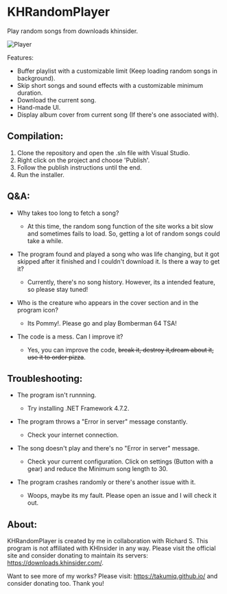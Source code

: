 # KHRandomPlayer

Play random songs from downloads khinsider.

![Player](https://github.com/JuanGrill/KHRandomPlayer/assets/70032584/cb62f781-bfa5-447f-be59-79fa50b10c6f)

Features:
- Buffer playlist with a customizable limit (Keep loading random songs in background).
- Skip short songs and sound effects with a customizable minimum duration.
- Download the current song.
- Hand-made UI.
- Display album cover from current song (If there's one associated with).

## Compilation:
1. Clone the repository and open the .sln file with Visual Studio.
2. Right click on the project and choose 'Publish'.
3. Follow the publish instructions until the end.
4. Run the installer.

## Q&A:
- Why takes too long to fetch a song?
   - At this time, the random song function of the site works a bit slow and sometimes fails to load. So, getting a lot of random songs could take a while.
 
- The program found and played a song who was life changing, but it got skipped after it finished and I couldn't download it. Is there a way to get it?
   - Currently, there's no song history. However, its a intended feature, so please stay tuned!
 
- Who is the creature who appears in the cover section and in the program icon?
   - Its Pommy!. Please go and play Bomberman 64 TSA!
 
- The code is a mess. Can I improve it?
   - Yes, you can improve the code, ~~break it, destroy it,dream about it, use it to order pizza~~.

## Troubleshooting:
- The program isn't runnning.
	 - Try installing .NET Framework 4.7.2.
 
- The program throws a "Error in server" message constantly.
   - Check your internet connection.
 
- The song doesn't play and there's no "Error in server" message.
   - Check your current configuration. Click on settings (Button with a gear) and reduce the Minimum song length to 30.
 
- The program crashes randomly or there's another issue with it.
   - Woops, maybe its my fault. Please open an issue and I will check it out.

## About:
KHRandomPlayer is created by me in collaboration with Richard S.
This program is not affiliated with KHInsider in any way. Please visit the official site and consider donating to maintain its servers: https://downloads.khinsider.com/.

Want to see more of my works? Please visit: https://takumiq.github.io/ and consider donating too. Thank you!
